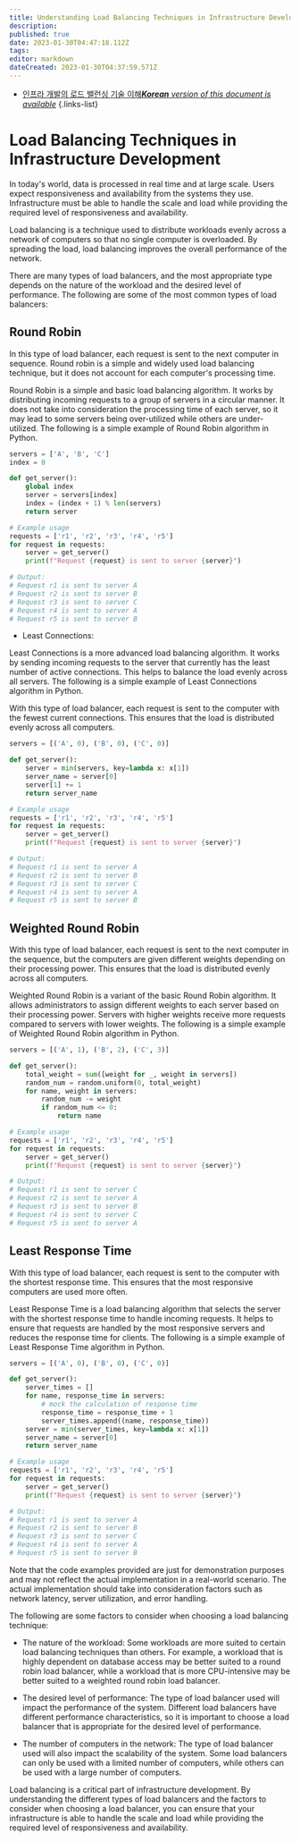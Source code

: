 ```yaml
---
title: Understanding Load Balancing Techniques in Infrastructure Development
description: 
published: true
date: 2023-01-30T04:47:18.112Z
tags: 
editor: markdown
dateCreated: 2023-01-30T04:37:59.571Z
---
```


- [인프라 개발의 로드 밸런싱 기술 이해***Korean** version of this document is available*](/ko/Knowledge-base/Backend/understanding-load-balancing-techniques-in-infrastructure-development)
{.links-list}


# Load Balancing Techniques in Infrastructure Development

In today's world, data is processed in real time and at large scale. Users expect responsiveness and availability from the systems they use. Infrastructure must be able to handle the scale and load while providing the required level of responsiveness and availability.

Load balancing is a technique used to distribute workloads evenly across a network of computers so that no single computer is overloaded. By spreading the load, load balancing improves the overall performance of the network.

There are many types of load balancers, and the most appropriate type depends on the nature of the workload and the desired level of performance. The following are some of the most common types of load balancers:

## Round Robin

In this type of load balancer, each request is sent to the next computer in sequence. Round robin is a simple and widely used load balancing technique, but it does not account for each computer's processing time.

Round Robin is a simple and basic load balancing algorithm. It works by distributing incoming requests to a group of servers in a circular manner. It does not take into consideration the processing time of each server, so it may lead to some servers being over-utilized while others are under-utilized. The following is a simple example of Round Robin algorithm in Python.

```python
servers = ['A', 'B', 'C']
index = 0

def get_server():
    global index
    server = servers[index]
    index = (index + 1) % len(servers)
    return server

# Example usage
requests = ['r1', 'r2', 'r3', 'r4', 'r5']
for request in requests:
    server = get_server()
    print(f"Request {request} is sent to server {server}")

# Output:
# Request r1 is sent to server A
# Request r2 is sent to server B
# Request r3 is sent to server C
# Request r4 is sent to server A
# Request r5 is sent to server B
```

* Least Connections: 

Least Connections is a more advanced load balancing algorithm. It works by sending incoming requests to the server that currently has the least number of active connections. This helps to balance the load evenly across all servers. The following is a simple example of Least Connections algorithm in Python.

With this type of load balancer, each request is sent to the computer with the fewest current connections. This ensures that the load is distributed evenly across all computers.

```python
servers = [('A', 0), ('B', 0), ('C', 0)]

def get_server():
    server = min(servers, key=lambda x: x[1])
    server_name = server[0]
    server[1] += 1
    return server_name

# Example usage
requests = ['r1', 'r2', 'r3', 'r4', 'r5']
for request in requests:
    server = get_server()
    print(f"Request {request} is sent to server {server}")

# Output:
# Request r1 is sent to server A
# Request r2 is sent to server B
# Request r3 is sent to server C
# Request r4 is sent to server A
# Request r5 is sent to server B
```

## Weighted Round Robin

With this type of load balancer, each request is sent to the next computer in the sequence, but the computers are given different weights depending on their processing power. This ensures that the load is distributed evenly across all computers.

Weighted Round Robin is a variant of the basic Round Robin algorithm. It allows administrators to assign different weights to each server based on their processing power. Servers with higher weights receive more requests compared to servers with lower weights. The following is a simple example of Weighted Round Robin algorithm in Python.

```python
servers = [('A', 1), ('B', 2), ('C', 3)]

def get_server():
    total_weight = sum([weight for _, weight in servers])
    random_num = random.uniform(0, total_weight)
    for name, weight in servers:
        random_num -= weight
        if random_num <= 0:
            return name

# Example usage
requests = ['r1', 'r2', 'r3', 'r4', 'r5']
for request in requests:
    server = get_server()
    print(f"Request {request} is sent to server {server}")

# Output:
# Request r1 is sent to server C
# Request r2 is sent to server A
# Request r3 is sent to server B
# Request r4 is sent to server C
# Request r5 is sent to server A
```

## Least Response Time

With this type of load balancer, each request is sent to the computer with the shortest response time. This ensures that the most responsive computers are used more often.

Least Response Time is a load balancing algorithm that selects the server with the shortest response time to handle incoming requests. It helps to ensure that requests are handled by the most responsive servers and reduces the response time for clients. The following is a simple example of Least Response Time algorithm in Python.

```python
servers = [('A', 0), ('B', 0), ('C', 0)]

def get_server():
    server_times = []
    for name, response_time in servers:
        # mock the calculation of response time
        response_time = response_time + 1
        server_times.append((name, response_time))
    server = min(server_times, key=lambda x: x[1])
    server_name = server[0]
    return server_name

# Example usage
requests = ['r1', 'r2', 'r3', 'r4', 'r5']
for request in requests:
    server = get_server()
    print(f"Request {request} is sent to server {server}")

# Output:
# Request r1 is sent to server A
# Request r2 is sent to server B
# Request r3 is sent to server C
# Request r4 is sent to server A
# Request r5 is sent to server B
```

Note that the code examples provided are just for demonstration purposes and may not reflect the actual implementation in a real-world scenario. The actual implementation should take into consideration factors such as network latency, server utilization, and error handling.


The following are some factors to consider when choosing a load balancing technique:

* The nature of the workload: Some workloads are more suited to certain load balancing techniques than others. For example, a workload that is highly dependent on database access may be better suited to a round robin load balancer, while a workload that is more CPU-intensive may be better suited to a weighted round robin load balancer.

* The desired level of performance: The type of load balancer used will impact the performance of the system. Different load balancers have different performance characteristics, so it is important to choose a load balancer that is appropriate for the desired level of performance.

* The number of computers in the network: The type of load balancer used will also impact the scalability of the system. Some load balancers can only be used with a limited number of computers, while others can be used with a large number of computers.

Load balancing is a critical part of infrastructure development. By understanding the different types of load balancers and the factors to consider when choosing a load balancer, you can ensure that your infrastructure is able to handle the scale and load while providing the required level of responsiveness and availability.